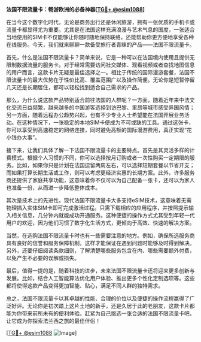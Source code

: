 **法国不限流量卡：畅游欧洲的必备神器[[TG💪+ @esim1088](https://t.me/s/esim1088)]**

在当今这个数字化时代，无论是商务出行还是休闲旅游，拥有一张优质的手机卡或流量卡都显得尤为重要。尤其是在法国这样充满浪漫与艺术气息的国度，一张适合当地使用的SIM卡不仅能够让你随时随地保持联络，还能帮助你更方便地享受各种在线服务。今天，我们就来聊聊一款备受旅行者青睐的产品——法国不限流量卡。

首先，什么是法国不限流量卡？简单来说，它是一种可以在法国境内使用且提供无限制数据流量的服务卡。对于经常需要访问社交媒体、观看视频或者查找地图信息的用户而言，这款卡片无疑是最佳选择之一。相比于传统的国际漫游套餐，法国不限流量卡的最大优势在于性价比高、覆盖范围广以及操作简便。无论你是短暂停留几天还是长期居住，都可以轻松找到适合自己需求的产品。

那么，为什么说这款产品特别适合前往法国的人群呢？一方面，随着近年来中法文化交流日益频繁，越来越多的中国游客选择到访巴黎、里昂等城市感受异国风情；另一方面，随着远程办公趋势兴起，也有不少专业人士希望能在法国开展业务活动。在这种情况下，一张稳定的本地SIM卡便成为不可或缺的工具。通过这张卡，你可以享受到高速稳定的网络连接，同时避免高额的国际漫游费用，真正实现“花小钱办大事”。

接下来，让我们具体了解一下法国不限流量卡的主要特点。首先是其灵活多样的计费模式。根据个人习惯的不同，你可以选择按月订购或者一次性购买一定期限的服务。比如，如果你只是计划在法国逗留两周左右，可以选择短期套餐以节省开支；而如果打算长期生活或工作，则可以考虑更经济实惠的长期方案。此外，许多服务商还提供了家庭共享功能，这意味着你不仅可以为自己配备一张卡，还可以为家人也准备一份，从而进一步降低整体成本。

其次是技术上的先进性。现代法国不限流量卡大多支持eSIM技术，这意味着无需物理插入实体SIM卡即可完成激活过程。只需下载相应的应用程序，并按照提示输入相关信息，几分钟内就能成功开通服务。这种便捷的操作方式尤其受到年轻一代用户的欢迎，因为他们习惯了数字化生活方式，更倾向于高效、快速的解决方案。

当然，在选购法国不限流量卡时也有一些需要注意的地方。例如，确保所选服务商具有良好的信誉和服务保障机制，这样才能保证在遇到问题时能够及时得到解决。另外，还要仔细阅读条款细则，了解清楚哪些服务包含在内、哪些需要额外付费，以免产生不必要的误解或损失。

最后，值得一提的是，随着科技的进步，未来法国不限流量卡还将迎来更多创新与发展。比如，结合人工智能算法优化用户体验、推出更多个性化定制选项等。这些都将使得这款产品变得更加智能、贴心，满足不同人群的独特需求。

总之，法国不限流量卡以其卓越的性能、合理的价位以及便捷的操作流程赢得了广泛好评。无论你是初次踏上这片土地的新手，还是久居于此的老朋友，这款卡片都能为你带来前所未有的便利体验。赶紧为自己挑选一张合适的法国不限流量卡吧，让它成为你探索法兰西之旅的最佳伴侣！

[[TG💪+ @esim1088](https://t.me/s/esim1088) ![Image](https://i.postimg.cc/4NQfJmqS/Snipaste-2025-05-13-00-14-12.png)]